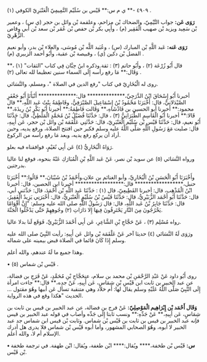 ٤٩٠٩ -** ي م س:** قَيْس بن سُلَيْم التَّمِيمِيّ الْعَنْبَرِيّ الكوفي (١) .

**رَوَى عَن:** جواب التَّيْمِيّ، والضحاك بْن مزاحم، وعلقمة بْن وائل بن حجر (ي س) ، وعمير بْن سَعِيد ويزيد بْن صهيب الْفَقِير (م) ، وأَبِي بكر بْن حفص بْن عُمَر بْن سعد بْن أَبي وقاص الزُّهْرِيّ.

**رَوَى عَنه:** عَبد اللَّهِ بْن المبارك (س) ، وعُبَيد اللَّه بْن مُوسَى، والعلاء بْن بدر، وأبو نعيم الفضل بْن دكين (ي) ، وقبيصة بْن عقبة، وأَبُو أحمد الزبيري (م) .

قال أَبُو زُرْعَة (٢) ، وأَبُو حاتم (٣) : ثقة.وذكره ابنُ حِبَّان فِي كتاب "الثقات" (١) ،** وَقَال:** مَا رفع رأسه إِلَى السماء سنين تعظيما لله تعالى (٢) .

روى له الْبُخَارِيّ في كتاب "رفع الدين في الصلاة "، ومسلم، والنَّسَائي.

أخبرنا أَبُو إِسْحَاقَ ابْنُ الدَّرَجِيِّ،************** قال:************** أَنْبَأَنَا أَبُو جَعْفَرٍ الصَّيْدَلانِيُّ، قال: أَخْبَرَنَا مَحْمُودُ بْنُ إِسْمَاعِيلَ الصَّيْرَفِيُّ، وفَاطِمَةُ بِنْتُ عَبد اللَّهِ،** قال محمود:** أخبرنا أبو الحسين بن فَاذْشَاهِ،** وَقَالت فَاطِمَةُ:** أخبرنا أَبُو بَكْرِ بْنُ رِيذَةَ،** قَالا:** أخبرنا أَبُو الْقَاسِمِ الطَّبَرَانِيُّ (٣) ، قال: حَدَّثَنَا فُضَيْلُ بْنُ مُحَمَّدٍ الْمَلَطِيُّ، قال: حَدَّثَنَا أَبُو نعيم، قال: حَدَّثَنَا قَيْس بْن سُلَيْم الْعَنْبَرِيّ، قال: حَدَّثَنِي عَلْقَمَة بْن وائل بْن حجر، عَن أَبِيهِ، قال: صليت مَعَ رَسُولِ اللَّهِ صَلَّى اللَّهُ عليه وسلم فكبر حين افتتح الصلاة، ورفع يديه، وحين أراد أن يركع رفع يديه، وبعد مَا رفع رأسه من الركوع.

رَوَاهُ الْبُخَارِيُّ (٤) عَن أَبِي نُعَيْمٍ، فوافقناه فيه بعلو.

ورواه النَّسَائي (٥) عن سويد بْن نصر، عَنْ عَبد اللَّهِ بْنِ الْمُبَارَكِ عَنْهُ بنحوه، فوقع لنا عاليا بدرجتين.

وأَخْبَرَنَا أَبُو الْحَسَنِ بْنُ الْبُخَارِيِّ، وأبو الغنائم بن علان،وأَحْمَدُ بْنُ شَيْبَانَ،** قَالُوا:** أَخْبَرَنَا حنبل،****************** قال:****************** أخبرنا ابن الحصين، قال: أخبرنا ابْنُ الْمُذْهِب، قال: أخبرنا القَطِيعِيّ، قال (١) : حَدَّثَنَا عَبد اللَّهِ بْن أَحْمَدَ، قال: حَدَّثني أبي، قال: حَدَّثَنَا أَبُو أَحْمَد الزُّبَيْرِيُّ، قال: حَدَّثَنَا قَيْسُ بْنُ سُلَيْمٍ الْعَنْبَرِيُّ، قال: أَخْبَرَنِي يَزِيدٌ الْفَقِيرُ، قال: حَدَّثَنَا جَابِرُ بْنُ عَبد اللَّهِ، قال: قال رَسُولُ اللَّهِ صلى الله عليه وسلم: "إِنَّ أَقْوَامًا يَخْرُجُونَ مِنَ النَّارِ يَحْتَرِقُونَ فِيهَا إِلا دَارَاتِ (٢) وجُوهِهِمْ حَتَّى يَدْخُلُوا الْجَنَّةَ.

رواه مُسْلِم (٣) ، عَنْ حَجَّاجِ بْنِ الشَّاعِرِ، عَن أَبِي أَحْمَدَ الزُّبَيْرِيِّ، فَوَقَع لَنا بدلا عاليا.

ورَوَى لَهُ النَّسَائي (٤) حديثا آخر عَنْ عَلْقَمَة بْن وائل عَن أَبِيهِ: رأيت النَّبِيّ صلى الله عليه وسلم إِذَا كَانَ قائما في الصلاة قبض بيمينه على شماله.

وهذا جميع ما لَهُ عندهم، والله أعلم.

• قَيْس بْن شماس (٥) .

روى أَبُو داود عَنْ عَبْدِ الرَّحْمَنِ بْن محمد بن سلام، عنحَجَّاجِ بْنِ مُحَمَّدٍ، عَنْ فَرَجِ بن فضالة، عن عبد الخبير بن ثابت ابن قَيْسِ بْنِ شِمَاسٍ، عَن أَبِيهِ، عَنْ جده،** قال:** جاءت امرأة إِلَى النَّبِيّ صَلَّى اللَّهُ عَلَيْهِ وسلم يقال لها: أم خلاد وهي متنقبة تسأل عَن أبيها وهُوَ مقتول ... الحديث "هكذا وقع في هذه الرواية.

**وَقَال أَحْمَد بْن إِبْرَاهِيم الْمَوْصِلِيّ:** عَنْ فرج بن فضالة، عن عبد الخبير بن قيس بن ثابت بن شِمَاسٍ، عَن أَبِيهِ،** عَنْ جَدِّهِ:** ونسب ثابتا إِلَى جَدِّه وأصاب في قوله عبد الخبير بن قيس فإنه عبد الخبير بن قيس بن ثابت بن قَيْس بْن شماس. وثابت بْن قيس ابن شماس جد عبد الخبير لا أبوه، وهُوَ الصحابي المشهور، وأما أبوه قَيْس بْن شماس فلا يدرى هل أدرك الإسلام أم لا، والله أعلم.

**• س:** قَيْس بْن طخفة،**** ويُقال:**** ابْن طغفة، ويُقال: ابْن طهفة. في ترجمة طخفة بْن قَيْس.